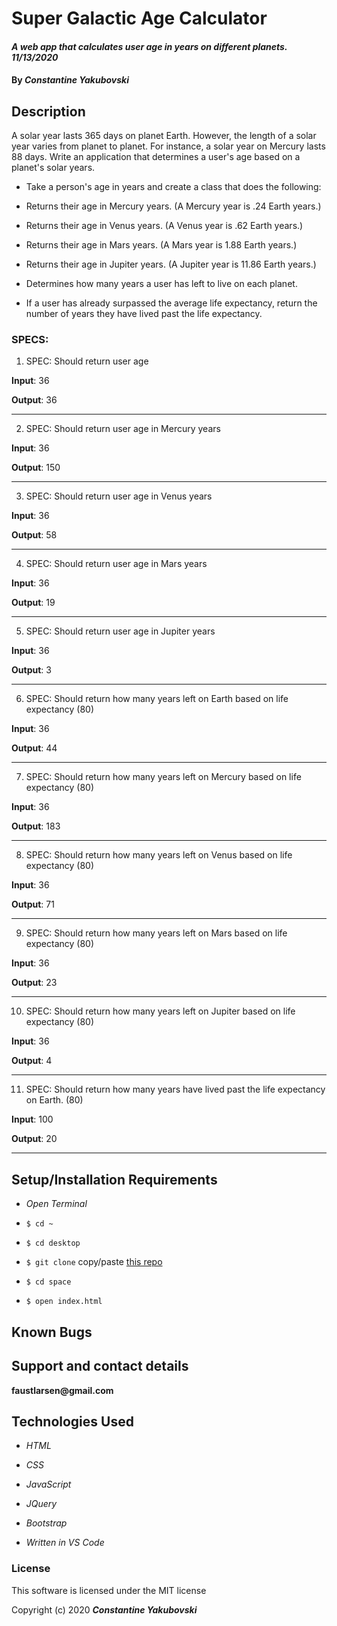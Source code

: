 
# Super Galactic Age Calculator

#### _A web app that calculates user age in years on different planets. 11/13/2020_

#### By _**Constantine Yakubovski**_ 

## Description 

A solar year lasts 365 days on planet Earth. However, the length of a solar year varies from planet to planet. For instance, a solar year on Mercury lasts 88 days. Write an application that determines a user's age based on a planet's solar years.

-  Take a person's age in years and create a class that does the following:

-  Returns their age in Mercury years. (A Mercury year is .24 Earth years.)

-  Returns their age in Venus years. (A Venus year is .62 Earth years.)

-  Returns their age in Mars years. (A Mars year is 1.88 Earth years.)

-  Returns their age in Jupiter years. (A Jupiter year is 11.86 Earth years.)

-  Determines how many years a user has left to live on each planet.

-  If a user has already surpassed the average life expectancy, return the number of years they have lived past the life expectancy.

### SPECS: ###

1. SPEC: Should return user age

**Input**: 36

**Output**: 36
____________________________________________________________________________________

2. SPEC: Should return user age in Mercury years

**Input**: 36

**Output**: 150
____________________________________________________________________________________

3. SPEC: Should return user age in Venus years

**Input**: 36

**Output**: 58
________________________________________________________________________________

4. SPEC: Should return user age in Mars years

**Input**: 36

**Output**: 19
____________________________________________________________________________________

5. SPEC: Should return user age in Jupiter years

**Input**: 36

**Output**: 3
____________________________________________________________________________________

6. SPEC: Should return how many years left on Earth based on life expectancy (80)

**Input**: 36

**Output**: 44
____________________________________________________________________________________

7. SPEC: Should return how many years left on Mercury based on life expectancy (80)

**Input**: 36

**Output**: 183
____________________________________________________________________________________

8. SPEC: Should return how many years left on Venus based on life expectancy (80)

**Input**: 36

**Output**: 71
____________________________________________________________________________________

9. SPEC: Should return how many years left on Mars based on life expectancy (80)

**Input**: 36

**Output**: 23
____________________________________________________________________________________

10. SPEC: Should return how many years left on Jupiter based on life expectancy (80)

**Input**: 36

**Output**: 4
____________________________________________________________________________________
11. SPEC: Should return how many years have lived past the life expectancy on Earth. (80)

**Input**: 100

**Output**: 20
____________________________________________________________________________________

## Setup/Installation Requirements 

-  _Open Terminal_

-  `$ cd ~`

-  `$ cd desktop`

-  `$ git clone` copy/paste [this repo](https://github.com/faustlarsen/space)

-  `$ cd space`

-  `$ open index.html`
 
## Known Bugs

## Support and contact details

__faustlarsen@gmail.com__

## Technologies Used

-  _HTML_

-  _CSS_

-  _JavaScript_

-  _JQuery_

-  _Bootstrap_

-  _Written in VS Code_

### License

This software is licensed under the MIT license

Copyright (c) 2020 **_Constantine Yakubovski_**